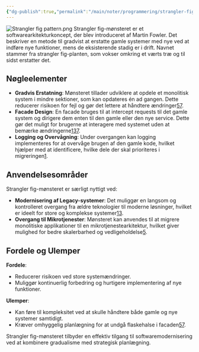 ```yaml
---
{"dg-publish":true,"permalink":"/main/noter/programmering/strangler-fig-pattern/","created":"2024-10-07T08:16:42.230+02:00"}
---
```


![Strangler fig pattern.png](/img/user/98_Images/Strangler%20fig%20pattern.png)
Strangler fig-mønsteret er et softwarearkitekturkoncept, der blev introduceret af Martin Fowler. Det beskriver en metode til gradvist at erstatte gamle systemer med nye ved at indføre nye funktioner, mens de eksisterende stadig er i drift. Navnet stammer fra strangler fig-planten, som vokser omkring et værts træ og til sidst erstatter det.

## Nøgleelementer

- **Gradvis Erstatning**: Mønsteret tillader udviklere at opdele et monolitisk system i mindre sektioner, som kan opdateres én ad gangen. Dette reducerer risikoen for fejl og gør det lettere at håndtere ændringer[5](https://deviq.com/design-patterns/strangler-fig-pattern/)[7](https://learn.microsoft.com/en-us/azure/architecture/patterns/strangler-fig).
- **Facade Design**: En facade bruges til at intercept requests til det gamle system og dirigere dem enten til den gamle eller den nye service. Dette gør det muligt for brugerne at interagere med systemet uden at bemærke ændringerne[1](https://en.wikipedia.org/wiki/Strangler_fig_pattern)[3](https://docs.aws.amazon.com/prescriptive-guidance/latest/modernization-aspnet-web-services/fig-pattern.html)[7](https://learn.microsoft.com/en-us/azure/architecture/patterns/strangler-fig).
- **Logging og Overvågning**: Under overgangen kan logging implementeres for at overvåge brugen af den gamle kode, hvilket hjælper med at identificere, hvilke dele der skal prioriteres i migreringen[1](https://en.wikipedia.org/wiki/Strangler_fig_pattern).

## Anvendelsesområder

Strangler fig-mønsteret er særligt nyttigt ved:

- **Modernisering af Legacy-systemer**: Det muliggør en langsom og kontrolleret overgang fra ældre teknologier til moderne løsninger, hvilket er ideelt for store og komplekse systemer[1](https://en.wikipedia.org/wiki/Strangler_fig_pattern)[3](https://docs.aws.amazon.com/prescriptive-guidance/latest/modernization-aspnet-web-services/fig-pattern.html).
- **Overgang til Mikrotjenester**: Mønsteret kan anvendes til at migrere monolitiske applikationer til en mikrotjenestearkitektur, hvilket giver mulighed for bedre skalerbarhed og vedligeholdelse[5](https://deviq.com/design-patterns/strangler-fig-pattern/).

## Fordele og Ulemper

**Fordele**:

- Reducerer risikoen ved store systemændringer.
- Muliggør kontinuerlig forbedring og hurtigere implementering af nye funktioner.

**Ulemper**:

- Kan føre til kompleksitet ved at skulle håndtere både gamle og nye systemer samtidigt.
- Kræver omhyggelig planlægning for at undgå flaskehalse i facaden[5](https://deviq.com/design-patterns/strangler-fig-pattern/)[7](https://learn.microsoft.com/en-us/azure/architecture/patterns/strangler-fig).

Strangler fig-mønsteret tilbyder en effektiv tilgang til softwaremodernisering ved at kombinere gradualisme med strategisk planlægning.